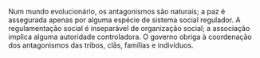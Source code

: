 ﻿Num mundo evolucionário, os antagonismos são naturais; a paz é assegurada apenas por alguma espécie de sistema social regulador. A regulamentação social é inseparável de organização social; a associação implica alguma autoridade controladora. O governo obriga à coordenação dos antagonismos das tribos, clãs, famílias e indivíduos.